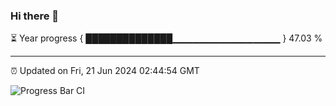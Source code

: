 ### Hi there 👋

⏳ Year progress { ██████████████▁▁▁▁▁▁▁▁▁▁▁▁▁▁▁▁ } 47.03 %

---

⏰ Updated on Fri, 21 Jun 2024 02:44:54 GMT

![Progress Bar CI](https://github.com/IshwaranRudhara/GIT-ACTION/workflows/Progress%20Bar%20CI/badge.svg)
